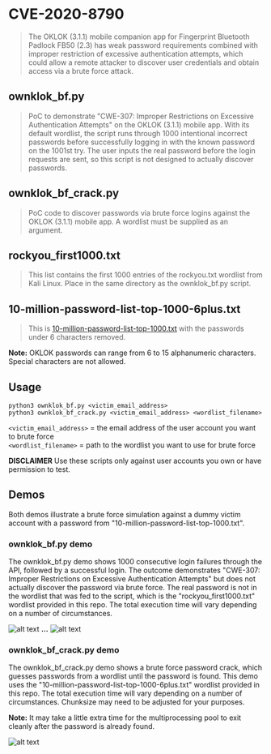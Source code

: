 # CVE-2020-8790
>The OKLOK (3.1.1) mobile companion app for Fingerprint Bluetooth Padlock FB50 (2.3) has weak password requirements combined with improper restriction of excessive authentication attempts, which could allow a remote attacker to discover user credentials and obtain access via a brute force attack.

## ownklok_bf.py
>PoC to demonstrate "CWE-307: Improper Restrictions on Excessive Authentication Attempts" on the OKLOK (3.1.1) mobile app. With its default wordlist, the script runs through 1000 intentional incorrect passwords before successfully logging in with the known password on the 1001st try. The user inputs the real password before the login requests are sent, so this script is not designed to actually discover passwords. 

## ownklok_bf_crack.py
>PoC code to discover passwords via brute force logins against the OKLOK (3.1.1) mobile app. A wordlist must be supplied as an argument.

## rockyou_first1000.txt
>This list contains the first 1000 entries of the rockyou.txt wordlist from Kali Linux. Place in the same directory as the ownklok_bf.py script.

## 10-million-password-list-top-1000-6plus.txt
>This is [10-million-password-list-top-1000.txt](https://github.com/danielmiessler/SecLists/blob/master/Passwords/Common-Credentials/10-million-password-list-top-1000.txt) with the passwords under 6 characters removed.

**Note:** OKLOK passwords can range from 6 to 15 alphanumeric characters. Special characters are not allowed. 

## Usage
```python3 ownklok_bf.py <victim_email_address>``` <br/>
```python3 ownklok_bf_crack.py <victim_email_address> <wordlist_filename>```

`<victim_email_address>` = the email address of the user account you want to brute force <br/>
`<wordlist_filename>` = path to the wordlist you want to use for brute force

**DISCLAIMER** Use these scripts only against user accounts you own or have permission to test.

## Demos
Both demos illustrate a brute force simulation against a dummy victim account with a password from "10-million-password-list-top-1000.txt". 

### ownklok_bf.py demo
The ownklok_bf.py demo shows 1000 consecutive login failures through the API, followed by a successful login. The outcome demonstrates "CWE-307: Improper Restrictions on Excessive Authentication Attempts" but does not actually discover the password via brute force. The real password is not in the wordlist that was fed to the script, which is the "rockyou_first1000.txt" wordlist provided in this repo. The total execution time will vary depending on a number of circumstances. 

![alt text](../screenshots/ownklok_bf_demo_pt1.png)
**...**
![alt text](../screenshots/ownklok_bf_demo_pt2.png)

### ownklok_bf_crack.py demo
The ownklok_bf_crack.py demo shows a brute force password crack, which guesses passwords from a wordlist until the password is found. This demo uses the "10-million-password-list-top-1000-6plus.txt" wordlist provided in this repo. The total execution time will vary depending on a number of circumstances. Chunksize may need to be adjusted for your purposes.

**Note:** It may take a little extra time for the multiprocessing pool to exit cleanly after the password is already found.

![alt text](../screenshots/ownklok_bf_crack_demo.png)
